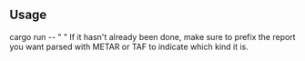 ## Usage
cargo run -- "<METAR or TAF> <paste your report here>"
If it hasn't already been done, make sure to prefix the report you want parsed with METAR or TAF to indicate which kind it is.